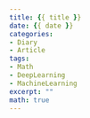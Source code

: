 ```yaml
---
title: {{ title }}
date: {{ date }}
categories:
- Diary
- Article
tags:
- Math
- DeepLearning
- MachineLearning
excerpt: ""
math: true
---
```


<!-- 标题1-#已经被上面使用，故从2级标题开始 -->